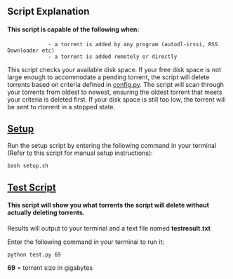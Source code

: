 ## Script Explanation

#### This script is capable of the following when:
                 - a torrent is added by any program (autodl-irssi, RSS Downloader etc)
                 - a torrent is added remotely or directly 

This script checks your available disk space. If your free disk space is not large enough to accommodate a pending torrent, the script will delete torrents based on criteria defined in [config.py](https://github.com/GangaBanga/RTORRENT-IMDB-DISK-CHECKER/blob/master/config.py). The script will scan through your torrents from oldest to newest, ensuring the oldest torrent that meets your criteria is deleted first. If your disk space is still too low, the torrent will be sent to rtorrent in a stopped state.	

## [Setup](https://github.com/GangaBanga/RTORRENT-IMDB-DISK-CHECKER/blob/master/setup.sh)

Run the setup script by entering the following command in your terminal (Refer to this script for manual setup instructions):

`bash setup.sh`

## [Test Script](https://github.com/GangaBanga/RTORRENT-IMDB-DISK-CHECKER/blob/master/test.py)

#### This script will show you what torrents the script will delete without actually deleting torrents.

Results will output to your terminal and a text file named **testresult.txt**

Enter the following command in your terminal to run it:

`python test.py 69`

**69** = torrent size in gigabytes
